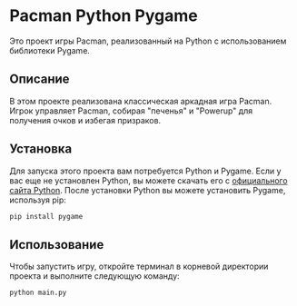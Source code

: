 # Pacman Python Pygame

Это проект игры Pacman, реализованный на Python с использованием библиотеки Pygame.

## Описание

В этом проекте реализована классическая аркадная игра Pacman. Игрок управляет Pacman, собирая "печенья" и "Powerup" для получения очков и избегая призраков.

## Установка

Для запуска этого проекта вам потребуется Python и Pygame. Если у вас еще не установлен Python, вы можете скачать его с [официального сайта Python](https://www.python.org/). После установки Python вы можете установить Pygame, используя pip:

```bash
pip install pygame
```

## Использование

Чтобы запустить игру, откройте терминал в корневой директории проекта и выполните следующую команду:

```bash
python main.py
```
